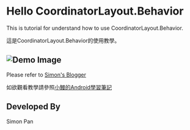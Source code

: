 Hello CoordinatorLayout.Behavior
===============
This is tutorial for understand how to use CoordinatorLayout.Behavior.

這是CoordinatorLayout.Behavior的使用教學。


![Demo Image](http://3.bp.blogspot.com/-Ggtnx9dJM3Q/VmQRI_cyiuI/AAAAAAAAKCc/U00c44Ou1WA/s1600/snackbar3.gif)
-----------
Please refer to [Simon's Blogger][1]

如欲觀看教學請參照[小鰻的Android學習筆記][1]

Developed By
--------------------
Simon Pan 

[1]: http://lp43.blogspot.tw/2015/12/viewcoordinatorlayout.html
